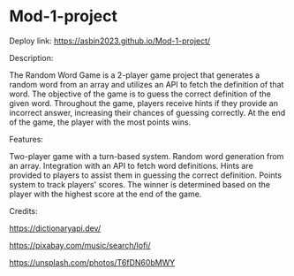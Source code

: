 # Mod-1-project

Deploy link: https://asbin2023.github.io/Mod-1-project/


Description:

The Random Word Game is a 2-player game project that generates a random word from an array and utilizes an API to fetch the definition of that word. The objective of the game is to guess the correct definition of the given word. Throughout the game, players receive hints if they provide an incorrect answer, increasing their chances of guessing correctly. At the end of the game, the player with the most points wins.


Features:

Two-player game with a turn-based system.
Random word generation from an array.
Integration with an API to fetch word definitions.
Hints are provided to players to assist them in guessing the correct definition.
Points system to track players' scores.
The winner is determined based on the player with the highest score at the end of the game.

Credits:

https://dictionaryapi.dev/

https://pixabay.com/music/search/lofi/

https://unsplash.com/photos/T6fDN60bMWY
